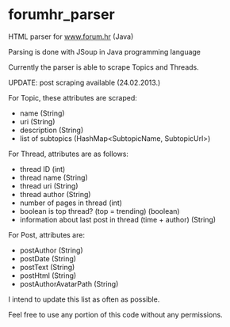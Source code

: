 forumhr_parser
==============

HTML parser for www.forum.hr (Java)

Parsing is done with JSoup in Java programming language

Currently the parser is able to scrape Topics and Threads.

UPDATE: post scraping available (24.02.2013.)

For Topic, these attributes are scraped:
* name (String)
* uri (String)
* description (String)
* list of subtopics (HashMap<SubtopicName, SubtopicUrl>)

For Thread, attributes are as follows:
* thread ID (int)
* thread name (String)
* thread uri (String)
* thread author (String)
* number of pages in thread (int)
* boolean is top thread? (top = trending) (boolean)
* information about last post in thread (time + author) (String)

For Post, attributes are:
* postAuthor (String)
* postDate (String)
* postText (String)
* postHtml (String)
* postAuthorAvatarPath (String)

I intend to update this list as often as possible.

Feel free to use any portion of this code without any permissions. 